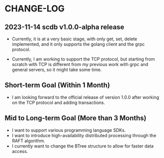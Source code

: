 # CHANGE-LOG

## 2023-11-14 scdb v1.0.0-alpha release

- Currently, it is at a very basic stage, with only get, set, delete implemented, and it only supports the golang client and the grpc protocol.

- Currently, I am working to support the TCP protocol, but starting from scratch with TCP is different from my previous work with grpc and general servers, so it might take some time.


## Short-term Goal (Within 1 Month)

- I am looking forward to the official release of version 1.0.0 after working on the TCP protocol and adding transactions.


## Mid to Long-term Goal (More than 3 Months)

- I want to support various programming language SDKs.
- I want to introduce high-availability distributed processing through the RAFT algorithm.
- I currently want to change the BTree structure to allow for faster data access.